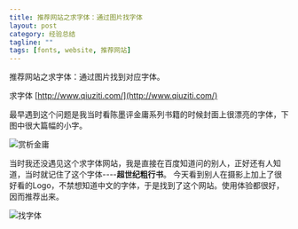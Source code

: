 ```yaml
---
title: 推荐网站之求字体：通过图片找字体
layout: post
category: 经验总结
tagline: ""
tags: [fonts, website, 推荐网站]
---
```


推荐网站之求字体：通过图片找到对应字体。

求字体 [http://www.qiuziti.com/](http://www.qiuziti.com/)

最早遇到这个问题是我当时看陈墨评金庸系列书籍的时候封面上很漂亮的字体，下图中很大篇幅的小字。

![赏析金庸](https://lh3.googleusercontent.com/-0NZTYEB7yN4/VerrZAzvzMI/AAAAAAAA1vk/rSF277SaMJ8/s800-Ic42/%2525E8%2525B5%25258F%2525E6%25259E%252590%2525E9%252587%252591%2525E5%2525BA%2525B8.jpg "赏析金庸.jpg")

当时我还没遇见这个求字体网站，我是直接在百度知道问的别人，正好还有人知道，当时就记住了这个字体----**超世纪粗行书**。
今天看到别人在摄影上加上了很好看的Logo，不禁想知道中文的字体，于是找到了这个网站。使用体验都很好，因而推荐出来。

![找字体](https://lh3.googleusercontent.com/-KDY_hLIy6ao/VerrZB5eL1I/AAAAAAAA1vk/53mZmhGZVko/s0-Ic42/wKgB6lQFFCOAE5y7AAHJdhOHirA13.jpeg)
